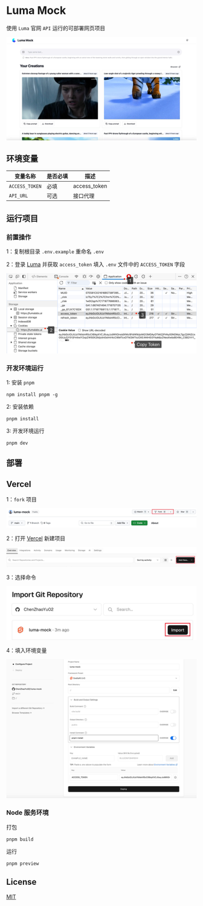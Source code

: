 # Luma Mock

使用 `Luma` 官网 `API` 运行的可部署网页项目

![Luma Mock](/doc/cover.jpg)

## 环境变量

| 变量名称       | 是否必填 | 描述         |
| -------------- | -------- | ------------ |
| `ACCESS_TOKEN` | 必填     | access_token |
| `API_URL`      | 可选     | 接口代理     |

## 运行项目

### 前置操作

1：复制根目录 `.env.example` 重命名 `.env`

2：登录 [Luma](https://lumalabs.ai/) 并获取 `access_token` 填入 `.env` 文件中的 `ACCESS_TOKEN` 字段

![Access Token](/doc/access_token.png)

### 开发环境运行

1: 安装 `pnpm`

```shell
npm install pnpm -g

```

2: 安装依赖

```shell
pnpm install
```

3: 开发环境运行

```shell
pnpm dev
```

## 部署

## Vercel

1：`fork` 项目

![Fork](/doc/deploy1.jpg)

2：打开 [Vercel](https://vercel.com) 新建项目

![Vercel](/doc/deploy2.jpg)

3：选择命令

![Script](/doc/deploy3.jpg)

4：填入环境变量

![Environment variable](/doc/deploy4.jpg)

### Node 服务环境

打包

```shell
pnpm build
```

运行

```shell
pnpm preview
```

## License

[MIT](license)
